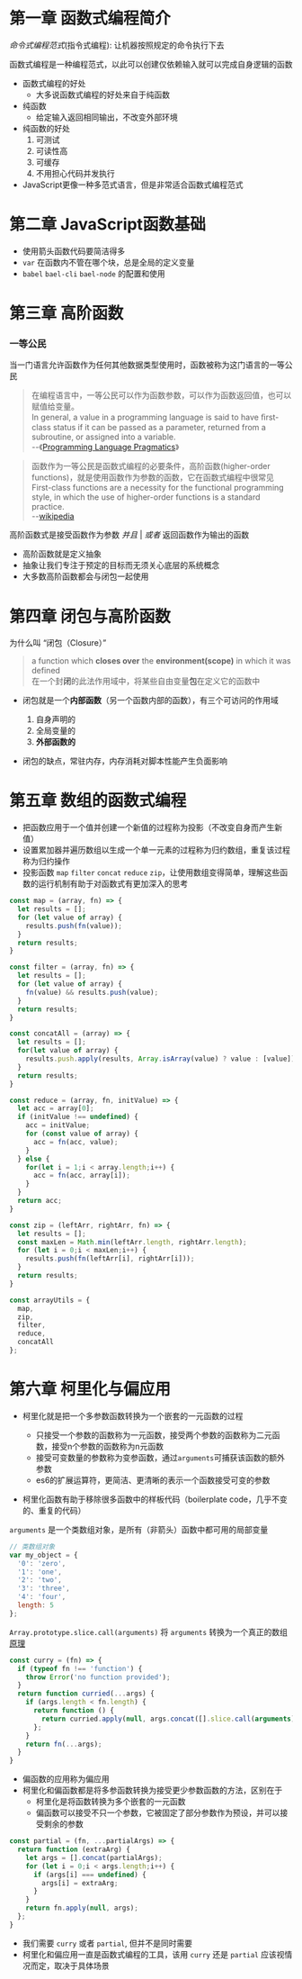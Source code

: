 # 第一章 函数式编程简介

*命令式编程范式*(指令式编程): 让机器按照规定的命令执行下去

函数式编程是一种编程范式，以此可以创建仅依赖输入就可以完成自身逻辑的函数

- 函数式编程的好处
  - 大多说函数式编程的好处来自于纯函数
- 纯函数
  - 给定输入返回相同输出，不改变外部环境
- 纯函数的好处
  1. 可测试
  2. 可读性高
  3. 可缓存
  4. 不用担心代码并发执行
- JavaScript更像一种多范式语言，但是非常适合函数式编程范式

# 第二章 JavaScript函数基础

- 使用箭头函数代码要简洁得多
- `var` 在函数内不管在哪个块，总是全局的定义变量
- `babel` `bael-cli` `bael-node` 的配置和使用

# 第三章 高阶函数

### 一等公民

当一门语言允许函数作为任何其他数据类型使用时，函数被称为这门语言的一等公民

> 在编程语言中，一等公民可以作为函数参数，可以作为函数返回值，也可以赋值给变量。  
> In general, a value in a programming language is said to have ﬁrst-class status if it can be passed as a parameter, returned from a subroutine, or assigned into a variable.  
--《[Programming Language Pragmatics](https://www.cs.rochester.edu/~scott/pragmatics/)》


>函数作为一等公民是函数式编程的必要条件，高阶函数(higher-order functions)，就是使用函数作为参数的函数，它在函数式编程中很常见  
>First-class functions are a necessity for the functional programming style, in which the use of higher-order functions is a standard practice.  
--[wikipedia](https://en.wikipedia.org/wiki/First-class_function)

高阶函数式是接受函数作为参数 *并且* | *或者* 返回函数作为输出的函数

- 高阶函数就是定义抽象
- 抽象让我们专注于预定的目标而无须关心底层的系统概念
- 大多数高阶函数都会与闭包一起使用

# 第四章 闭包与高阶函数

为什么叫 “闭包（Closure）”

> a function which **closes over** the **environment(scope)** in which it was defined  
>在一个封**闭**的此法作用域中，将某些自由变量**包**在定义它的函数中

- 闭包就是一个**内部函数**（另一个函数内部的函数），有三个可访问的作用域
  1. 自身声明的
  2. 全局变量的
  3. **外部函数的**

- 闭包的缺点，常驻内存，内存消耗对脚本性能产生负面影响

# 第五章 数组的函数式编程

- 把函数应用于一个值并创建一个新值的过程称为投影（不改变自身而产生新值）
- 设置累加器并遍历数组以生成一个单一元素的过程称为归约数组，重复该过程称为归约操作
- 投影函数 `map` `filter` `concat` `reduce` `zip`，让使用数组变得简单，理解这些函数的运行机制有助于对函数式有更加深入的思考

```js
const map = (array, fn) => {
  let results = [];
  for (let value of array) {
    results.push(fn(value));
  }
  return results;
}

const filter = (array, fn) => {
  let results = [];
  for (let value of array) {
    fn(value) && results.push(value);
  }
  return results;
}

const concatAll = (array) => {
  let results = [];
  for(let value of array) {
    results.push.apply(results, Array.isArray(value) ? value : [value]);
  }
  return results;
}

const reduce = (array, fn, initValue) => {
  let acc = array[0];
  if (initValue !== undefined) {
    acc = initValue;
    for (const value of array) {
      acc = fn(acc, value);
    }
  } else {
    for(let i = 1;i < array.length;i++) {
      acc = fn(acc, array[i]);
    }
  }
  return acc;
}

const zip = (leftArr, rightArr, fn) => {
  let results = [];
  const maxLen = Math.min(leftArr.length, rightArr.length);
  for (let i = 0;i < maxLen;i++) {
    results.push(fn(leftArr[i], rightArr[i]));
  }
  return results;
}

const arrayUtils = {
  map,
  zip,
  filter,
  reduce,
  concatAll
};
```

# 第六章 柯里化与偏应用

- 柯里化就是把一个多参数函数转换为一个嵌套的一元函数的过程
  - 只接受一个参数的函数称为一元函数，接受两个参数的函数称为二元函数，接受n个参数的函数称为n元函数
  - 接受可变数量的参数称为变参函数，通过`arguments`可捕获该函数的额外参数
  - es6的扩展运算符，更简洁、更清晰的表示一个函数接受可变的参数

- 柯里化函数有助于移除很多函数中的样板代码（boilerplate code，几乎不变的、重复的代码）

`arguments` 是一个类数组对象，是所有（非箭头）函数中都可用的局部变量
```js
// 类数组对象
var my_object = {
  '0': 'zero',
  '1': 'one',
  '2': 'two',
  '3': 'three',
  '4': 'four',
  length: 5
};
```

`Array.prototype.slice.call(arguments)` 将 `arguments` 转换为一个真正的数组 [原理](https://stackoverflow.com/questions/7056925/how-does-array-prototype-slice-call-work)
```js
const curry = (fn) => {
  if (typeof fn !== 'function') {
    throw Error('no function provided');
  }
  return function curried(...args) {
    if (args.length < fn.length) {
      return function () {
        return curried.apply(null, args.concat([].slice.call(arguments)));
      };
    }
    return fn(...args);
  }
}
```

- 偏函数的应用称为偏应用
- 柯里化和偏函数都是将多参函数转换为接受更少参数函数的方法，区别在于
  - 柯里化是将函数转换为多个嵌套的一元函数
  - 偏函数可以接受不只一个参数，它被固定了部分参数作为预设，并可以接受剩余的参数

```js
const partial = (fn, ...partialArgs) => {
  return function (extraArg) {
    let args = [].concat(partialArgs);
    for (let i = 0;i < args.length;i++) {
      if (args[i] === undefined) {
        args[i] = extraArg;
      }
    }
    return fn.apply(null, args);
  };
}
```

- 我们需要 `curry` 或者 `partial`, 但并不是同时需要
- 柯里化和偏应用一直是函数式编程的工具，该用 `curry` 还是 `partial` 应该视情况而定，取决于具体场景
